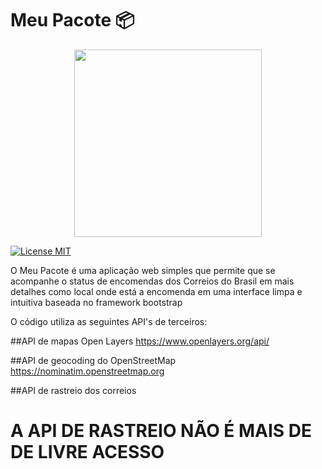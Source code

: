# Meu Pacote 📦
<p align="center">
  <img height="300" src="https://raw.githubusercontent.com/matheuspaula19/meupacote/main/img/meupacote.png">
</p>

[![License MIT](https://img.shields.io/badge/license-MIT-blue.svg)](LICENSE)

O Meu Pacote é uma aplicação web simples que permite que se acompanhe o status de encomendas dos Correios do Brasil em mais detalhes como local onde está a encomenda em uma interface limpa e intuitiva baseada no framework bootstrap

O código utiliza as seguintes API's de terceiros:

##API de mapas Open Layers
https://www.openlayers.org/api/

##API de geocoding do OpenStreetMap
https://nominatim.openstreetmap.org

##API de rastreio dos correios 
# A API DE RASTREIO NÃO É MAIS DE DE LIVRE ACESSO
